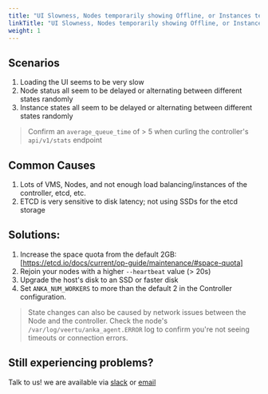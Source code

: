 ```yaml
---
title: "UI Slowness, Nodes temporarily showing Offline, or Instances temporarily showing Error"
linkTitle: "UI Slowness, Nodes temporarily showing Offline, or Instances temporarily showing Error"
weight: 1
---
```


## Scenarios

1. Loading the UI seems to be very slow
2. Node status all seem to be delayed or alternating between different states randomly
3. Instance states all seem to be delayed or alternating between different states randomly

> Confirm an `average_queue_time` of > 5 when curling the controller's `api/v1/stats` endpoint
## Common Causes

1. Lots of VMS, Nodes, and not enough load balancing/instances of the controller, etcd, etc.
2. ETCD is very sensitive to disk latency; not using SSDs for the etcd storage

## Solutions:

1. Increase the space quota from the default 2GB: [https://etcd.io/docs/current/op-guide/maintenance/#space-quota]
2. Rejoin your nodes with a higher `--heartbeat` value (> 20s)
3. Upgrade the host's disk to an SSD or faster disk
4. Set `ANKA_NUM_WORKERS` to more than the default 2 in the Controller configuration.

> State changes can also be caused by network issues between the Node and the controller. Check the node's `/var/log/veertu/anka_agent.ERROR` log to confirm you're not seeing timeouts or connection errors.

## Still experiencing problems?

Talk to us! we are available via [slack](https://slack.veertu.com/) or [email](mailto:support@veertu.com)